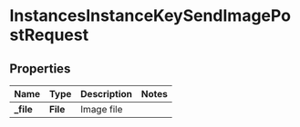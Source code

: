 

# InstancesInstanceKeySendImagePostRequest


## Properties

| Name | Type | Description | Notes |
|------------ | ------------- | ------------- | -------------|
|**_file** | **File** | Image file |  |



